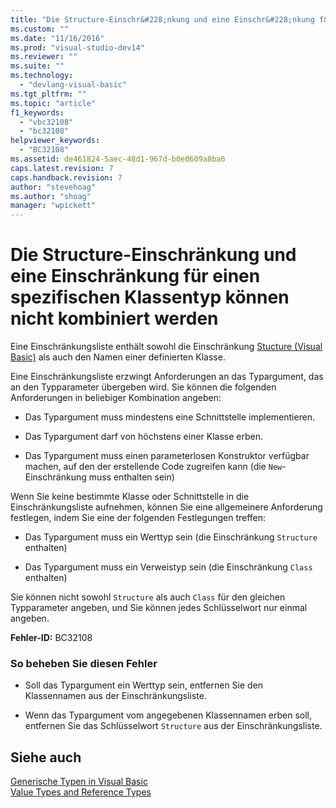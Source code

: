 ```yaml
---
title: "Die Structure-Einschr&#228;nkung und eine Einschr&#228;nkung f&#252;r einen spezifischen Klassentyp k&#246;nnen nicht kombiniert werden | Microsoft Docs"
ms.custom: ""
ms.date: "11/16/2016"
ms.prod: "visual-studio-dev14"
ms.reviewer: ""
ms.suite: ""
ms.technology: 
  - "devlang-visual-basic"
ms.tgt_pltfrm: ""
ms.topic: "article"
f1_keywords: 
  - "vbc32108"
  - "bc32108"
helpviewer_keywords: 
  - "BC32108"
ms.assetid: de461824-5aec-48d1-967d-b0e0609a8ba6
caps.latest.revision: 7
caps.handback.revision: 7
author: "stevehoag"
ms.author: "shoag"
manager: "wpickett"
---
```

# Die Structure-Einschr&#228;nkung und eine Einschr&#228;nkung f&#252;r einen spezifischen Klassentyp k&#246;nnen nicht kombiniert werden
Eine Einschränkungsliste enthält sowohl die Einschränkung [Stucture \(Visual Basic\)](http://msdn.microsoft.com/de-de/263ce115-ac36-4c05-8cb7-0e0eead5c6d0) als auch den Namen einer definierten Klasse.  
  
 Eine Einschränkungsliste erzwingt Anforderungen an das Typargument, das an den Typparameter übergeben wird. Sie können die folgenden Anforderungen in beliebiger Kombination angeben:  
  
-   Das Typargument muss mindestens eine Schnittstelle implementieren.  
  
-   Das Typargument darf von höchstens einer Klasse erben.  
  
-   Das Typargument muss einen parameterlosen Konstruktor verfügbar machen, auf den der erstellende Code zugreifen kann \(die `New`\-Einschränkung muss enthalten sein\)  
  
 Wenn Sie keine bestimmte Klasse oder Schnittstelle in die Einschränkungsliste aufnehmen, können Sie eine allgemeinere Anforderung festlegen, indem Sie eine der folgenden Festlegungen treffen:  
  
-   Das Typargument muss ein Werttyp sein \(die Einschränkung `Structure` enthalten\)  
  
-   Das Typargument muss ein Verweistyp sein \(die Einschränkung `Class` enthalten\)  
  
 Sie können nicht sowohl `Structure` als auch `Class` für den gleichen Typparameter angeben, und Sie können jedes Schlüsselwort nur einmal angeben.  
  
 **Fehler\-ID:** BC32108  
  
### So beheben Sie diesen Fehler  
  
-   Soll das Typargument ein Werttyp sein, entfernen Sie den Klassennamen aus der Einschränkungsliste.  
  
-   Wenn das Typargument vom angegebenen Klassennamen erben soll, entfernen Sie das Schlüsselwort `Structure` aus der Einschränkungsliste.  
  
## Siehe auch  
 [Generische Typen in Visual Basic](../../visual-basic/programming-guide/language-features/data-types/generic-types.md)   
 [Value Types and Reference Types](../../visual-basic/programming-guide/language-features/data-types/value-types-and-reference-types.md)